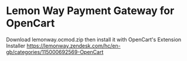 # Lemon Way Payment Gateway for OpenCart
Download lemonway.ocmod.zip then install it with OpenCart's Extension Installer
https://lemonway.zendesk.com/hc/en-gb/categories/115000692569-OpenCart